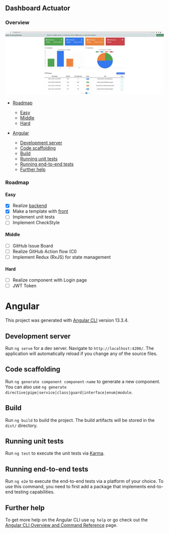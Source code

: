 ## Dashboard Actuator

### Overview

![app.jpg](docs/app.jpg)

- [Roadmap](#roadmap)
  - [Easy](#easy)
  - [Middle](#middle)
  - [Hard](#hard)


- [Angular](#angular)
  - [Development server](#development-server)
  - [Code scaffolding](#code-scaffolding)
  - [Build](#build)
  - [Running unit tests](#running-unit-tests)
  - [Running end-to-end tests](#running-end-to-end-tests)
  - [Further help](#further-help)


### Roadmap

#### Easy
- [x] Realize [backend](https://github.com/y-lazakovich/dashboard-watcher-back)
- [x] Make a template with [front](docs/app.jpg)
- [ ] Implement unit tests
- [ ] Implement CheckStyle

#### Middle
- [ ] GitHub Issue Board
- [ ] Realize GitHub Action flow (CI)
- [ ] Implement Redux (RxJS) for state management

#### Hard
- [ ] Realize component with Login page
- [ ] JWT Token 

# Angular

This project was generated with [Angular CLI](https://github.com/angular/angular-cli) version 13.3.4.

## Development server

Run `ng serve` for a dev server. Navigate to `http://localhost:4200/`. The application will automatically reload if you change any of the source files.

## Code scaffolding

Run `ng generate component component-name` to generate a new component. You can also use `ng generate directive|pipe|service|class|guard|interface|enum|module`.

## Build

Run `ng build` to build the project. The build artifacts will be stored in the `dist/` directory.

## Running unit tests

Run `ng test` to execute the unit tests via [Karma](https://karma-runner.github.io).

## Running end-to-end tests

Run `ng e2e` to execute the end-to-end tests via a platform of your choice. To use this command, you need to first add a package that implements end-to-end testing capabilities.

## Further help

To get more help on the Angular CLI use `ng help` or go check out the [Angular CLI Overview and Command Reference](https://angular.io/cli) page.
